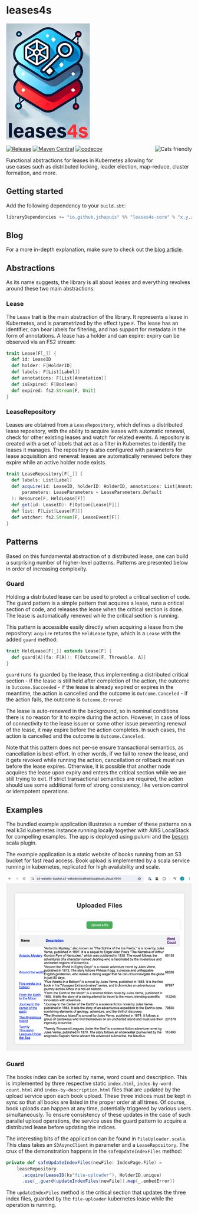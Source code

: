 # leases4s
![logo](/doc/logo-title-small.png)

[![Release](https://github.com/jchapuis/leases4s/actions/workflows/release.yml/badge.svg)](https://github.com/jchapuis/leases4s/actions/workflows/release.yml)
[![Maven Central](https://maven-badges.herokuapp.com/maven-central/io.github.jchapuis/leases4s_2.13/badge.svg)](https://maven-badges.herokuapp.com/maven-central/io.github.jchapuis/leases4s_2.13)
[![codecov](https://codecov.io/gh/jchapuis/leases4s/branch/master/graph/badge.svg?token=BOAOIFC7BF)](https://codecov.io/gh/jchapuis/leases4s)
<a href="https://typelevel.org/cats/"><img src="https://typelevel.org/cats/img/cats-badge.svg" height="40px" align="right" alt="Cats friendly" /></a>

Functional abstractions for leases in Kubernetes allowing for use cases such as distributed locking, leader election, map-reduce, cluster formation, and more.

## Getting started

Add the following dependency to your `build.sbt`:

```scala
libraryDependencies += "io.github.jchapuis" %% "leases4s-core" % "x.y.z" // latest from maven badge above
```

## Blog

For a more in-depth explanation, make sure to check out the [blog article](https://jonas-chapuis.medium.com/distributed-locks-in-kubernetes-with-scala-f3ad8253f894).

## Abstractions
As its name suggests, the library is all about leases and everything revolves around these two main abstractions: 

### Lease
The `Lease` trait is the main abstraction of the library. It represents a lease in Kubernetes, and is parametrized by the effect type `F`. The lease has an identifier, can bear labels for filtering, and has support for metadata in the form of annotations. A lease has a holder and can expire: expiry can be observed via an FS2 stream:

```scala
trait Lease[F[_]] {
  def id: LeaseID
  def holder: F[HolderID]
  def labels: F[List[Label]]
  def annotations: F[List[Annotation]]
  def isExpired: F[Boolean]
  def expired: fs2.Stream[F, Unit]
}
```

### LeaseRepository
Leases are obtained from a `LeaseRepository`, which defines a distributed lease repository, with the ability to acquire leases with automatic renewal, check for other existing leases and watch for related events. A repository is created with a set of labels that act as a filter in Kubernetes to identify the leases it manages. The repository is also configured with parameters for lease acquisition and renewal: leases are automatically renewed before they expire while an active holder node exists.

```scala
trait LeaseRepository[F[_]] {
  def labels: List[Label]
  def acquire(id: LeaseID, holderID: HolderID, annotations: List[Annotation] = Nil)(implicit
      parameters: LeaseParameters = LeaseParameters.Default
  ): Resource[F, HeldLease[F]]
  def get(id: LeaseID): F[Option[Lease[F]]]
  def list: F[List[Lease[F]]]
  def watcher: fs2.Stream[F, LeaseEvent[F]]
}
```

## Patterns
Based on this fundamental abstraction of a distributed lease, one can build a surprising number of higher-level patterns. Patterns are presented below in order of increasing complexity.

### Guard
Holding a distributed lease can be used to protect a critical section of code. The guard pattern is a simple pattern that acquires a lease, runs a critical section of code, and releases the lease when the critical section is done. The lease is automatically renewed while the critical section is running.

This pattern is accessible easily directly when acquiring a lease from the repository: `acquire` returns the `HeldLease` type, which is a `Lease` with the added `guard` method:

```scala
trait HeldLease[F[_]] extends Lease[F] {
  def guard[A](fa: F[A]): F[Outcome[F, Throwable, A]] 
}
```

`guard` runs `fa` guarded by the lease, thus implementing a distributed critical section
    - if the lease is still held after completion of the action, the outcome is `Outcome.Succeeded`
    - if the lease is already expired or expires in the meantime, the action is cancelled and the outcome is `Outcome.Canceled`
    - if the action fails, the outcome is `Outcome.Errored`

The lease is auto-renewed in the background, so in nominal conditions there is no reason for it to expire during the action. However, in case of loss of connectivity to the lease issuer or some other issue preventing renewal of the lease, it may expire before the action completes. In such cases, the action is cancelled and the outcome is `Outcome.Canceled`. 

Note that this pattern does not per-se ensure transactional semantics, as cancellation is best-effort. In other words, if we fail to renew the lease, and it gets revoked while running the action, cancellation or rollback must run before the lease expires. Otherwise, it is possible that another node acquires the lease upon expiry and enters the critical section while we are still trying to exit. If strict transactional semantics are required, the action should use some additional form of strong consistency, like version control or idempotent operations.

## Examples
The bundled example application illustrates a number of these patterns on a real k3d kubernetes instance running locally together with AWS LocalStack for compelling examples. The app is deployed using pulumi and the [besom](https://virtuslab.github.io/besom/) scala plugin.

The example application is a static website of books running from an S3 bucket for fast read access. Book upload is implemented by a scala service running in kubernetes, replicated for high availability and scale. 

![index-by-name](example/screenshots/index-by-name.png)

### Guard
The books index can be sorted by name, word count and description. This is implemented by three respective static `index.html`, `index-by-word-count.html` and `index-by-description.html` files that are updated by the upload service upon each book upload. These three indices must be kept in sync so that all books are listed in the proper order at all times. Of course, book uploads can happen at any time, potentially triggered by various users simultaneously. To ensure consistency of these updates in the case of such parallel upload operations, the service uses the guard pattern to acquire a distributed lease before updating the indices. 

The interesting bits of the application can be found in `FileUploader.scala`. This class takes an `S3AsyncClient` in parameter and a `LeaseRepository`. The crux of the demonstration happens in the `safeUpdateIndexFiles` method:

```scala
private def safeUpdateIndexFiles(newFile: IndexPage.File) =
    leaseRepository
      .acquire(LeaseID(ks"file-uploader"), HolderID.unique)
      .use(_.guard(updateIndexFiles(newFile)).map(_.embedError))
```

The `updateIndexFiles` method is the critical section that updates the three index files, guarded by the `file-uploader` kubernetes lease while the operation is running.
